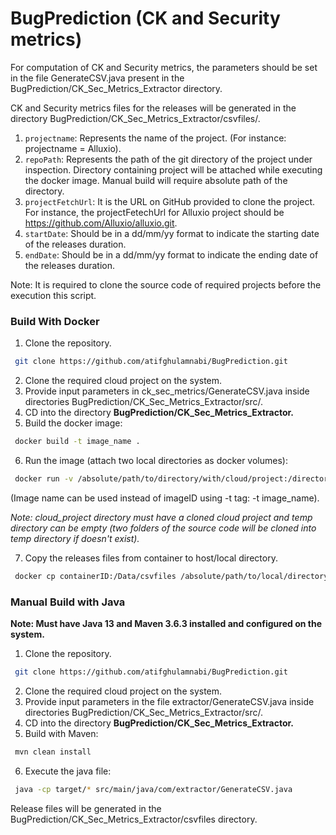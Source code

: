 # BugPrediction (CK and Security metrics)

For computation of CK and Security metrics, the parameters should be set in the file GenerateCSV.java present
in the BugPrediction/CK_Sec_Metrics_Extractor directory.

CK and Security metrics files for the releases will be generated
in the directory BugPrediction/CK_Sec_Metrics_Extractor/csvfiles/.

1. `projectname`: Represents the name of the project. (For instance: projectname = Alluxio).
2. `repoPath`: Represents the path of the git directory of the project under inspection. Directory containing project will be attached while executing the docker image. Manual build will require absolute path of the directory.
3. `projectFetchUrl`: It is the URL on GitHub provided to clone the project. For instance, the projectFetechUrl
for Alluxio project should be https://github.com/Alluxio/alluxio.git.
4. `startDate`: Should be in a dd/mm/yy format to indicate the starting date of the releases duration.
5. `endDate`: Should be in a dd/mm/yy format to indicate the ending date of the releases duration.

Note: It is required to clone the source code of required projects before the execution this script.

### Build With Docker 

1. Clone the repository.
```sh
 git clone https://github.com/atifghulamnabi/BugPrediction.git
```
2. Clone the required cloud project on the system.
3. Provide input parameters in ck_sec_metrics/GenerateCSV.java inside directories BugPrediction/CK_Sec_Metrics_Extractor/src/. 
4. CD into the directory **BugPrediction/CK_Sec_Metrics_Extractor.**
5. Build the docker image:
```sh
 docker build -t image_name .
```
6. Run the image (attach two local directories as docker volumes):
```sh
 docker run -v /absolute/path/to/directory/with/cloud/project:/directory-name-inside-container -v absolute/path/to/temp:/temp image_ID
```
(Image name can be used instead of imageID using -t tag: -t image_name).

*Note: cloud_project directory must have a cloned cloud project and temp directory can be empty (two folders of the source code will be cloned into temp directory if doesn't exist).*

7. Copy the releases files from container to host/local directory.
```sh
 docker cp containerID:/Data/csvfiles /absolute/path/to/local/directory 
```
### Manual Build with Java

**Note: Must have Java 13 and Maven 3.6.3 installed and configured on the system.**

1. Clone the repository.
```sh
 git clone https://github.com/atifghulamnabi/BugPrediction.git
```
2. Clone the required cloud project on the system.
3. Provide input parameters in the file extractor/GenerateCSV.java inside directories BugPrediction/CK_Sec_Metrics_Extractor/src/. 
4. CD into the directory **BugPrediction/CK_Sec_Metrics_Extractor.**
5. Build with Maven:
```sh
 mvn clean install
```
6. Execute the java file:
```sh
 java -cp target/* src/main/java/com/extractor/GenerateCSV.java 
```
Release files will be generated in the BugPrediction/CK_Sec_Metrics_Extractor/csvfiles directory.
 

